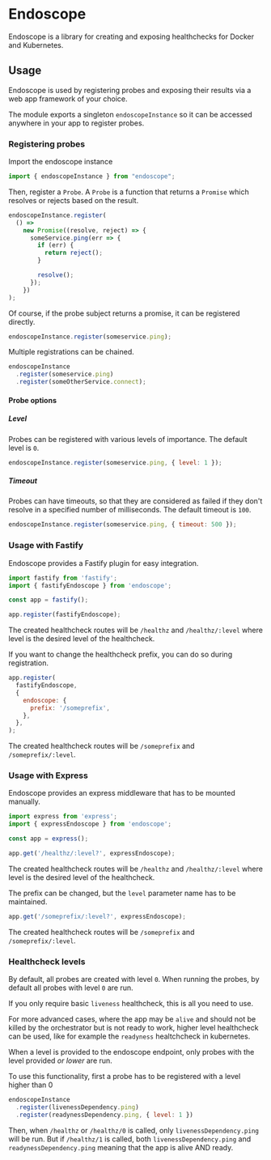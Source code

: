 # Endoscope

Endoscope is a library for creating and exposing healthchecks for Docker and Kubernetes.

## Usage

Endoscope is used by registering probes and exposing their results via a web app framework of your choice.

The module exports a singleton `endoscopeInstance` so it can be accessed anywhere in your app to register probes.

### Registering probes

Import the endoscope instance

```javascript
import { endoscopeInstance } from "endoscope";
```

Then, register a `Probe`. A `Probe` is a function that returns a `Promise` which resolves or rejects based on the result.

```javascript
endoscopeInstance.register(
  () =>
    new Promise((resolve, reject) => {
      someService.ping(err => {
        if (err) {
          return reject();
        }

        resolve();
      });
    })
);
```

Of course, if the probe subject returns a promise, it can be registered directly.

```javascript
endoscopeInstance.register(someservice.ping);
```

Multiple registrations can be chained.

```javascript
endoscopeInstance
  .register(someservice.ping)
  .register(someOtherService.connect);
```

#### Probe options

##### Level

Probes can be registered with various levels of importance. The default level is `0`.

```javascript
endoscopeInstance.register(someservice.ping, { level: 1 });
```

##### Timeout

Probes can have timeouts, so that they are considered as failed if they don't resolve in a specified number of milliseconds. The default timeout is `100`.

```javascript
endoscopeInstance.register(someservice.ping, { timeout: 500 });
```

### Usage with Fastify

Endoscope provides a Fastify plugin for easy integration.

```javascript
import fastify from 'fastify';
import { fastifyEndoscope } from 'endoscope';

const app = fastify();

app.register(fastifyEndoscope);
```

The created healthcheck routes will be `/healthz` and `/healthz/:level` where level is the desired level of the healthcheck.

If you want to change the healthcheck prefix, you can do so during registration.

```javascript
app.register(
  fastifyEndoscope,
  {
    endoscope: {
      prefix: '/someprefix',
    },
  },
);
```

The created healthcheck routes will be `/someprefix` and `/someprefix/:level`.

### Usage with Express

Endoscope provides an express middleware that has to be mounted manually.

```javascript
import express from 'express';
import { expressEndoscope } from 'endoscope';

const app = express();

app.get('/healthz/:level?', expressEndoscope);
```

The created healthcheck routes will be `/healthz` and `/healthz/:level` where level is the desired level of the healthcheck.

The prefix can be changed, but the `level` parameter name has to be maintained.

```javascript
app.get('/someprefix/:level?', expressEndoscope);
```

The created healthcheck routes will be `/someprefix` and `/someprefix/:level`.

### Healthcheck levels

By default, all probes are created with level `0`. When running the probes, by default all probes with level `0` are run.

If you only require basic `liveness` healthcheck, this is all you need to use.

For more advanced cases, where the app may be `alive` and should not be killed by the orchestrator but is not ready to work, higher level healthcheck can be used, like for example the `readyness` healtchcheck in kubernetes.

When a level is provided to the endoscope endpoint, only probes with the level provided _or lower_ are run.

To use this functionality, first a probe has to be registered with a level higher than 0

```javascript
endoscopeInstance
  .register(livenessDependency.ping)
  .register(readynessDependency.ping, { level: 1 })
```

Then, when `/healthz` or `/healthz/0` is called, only `livenessDependency.ping` will be run. But if `/healthz/1` is called, both `livenessDependency.ping` and `readynessDependency.ping` meaning that the app is alive AND ready.